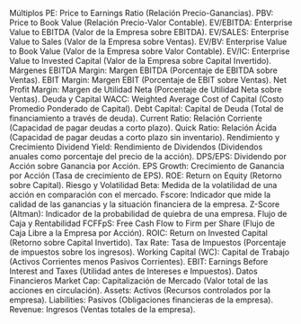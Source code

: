 Múltiplos
PE: Price to Earnings Ratio (Relación Precio-Ganancias).
PBV: Price to Book Value (Relación Precio-Valor Contable).
EV/EBITDA: Enterprise Value to EBITDA (Valor de la Empresa sobre EBITDA).
EV/SALES: Enterprise Value to Sales (Valor de la Empresa sobre Ventas).
EV/BV: Enterprise Value to Book Value (Valor de la Empresa sobre Valor Contable).
EV/IC: Enterprise Value to Invested Capital (Valor de la Empresa sobre Capital Invertido).
Márgenes
EBITDA Margin: Margen EBITDA (Porcentaje de EBITDA sobre Ventas).
EBIT Margin: Margen EBIT (Porcentaje de EBIT sobre Ventas).
Net Profit Margin: Margen de Utilidad Neta (Porcentaje de Utilidad Neta sobre Ventas).
Deuda y Capital
WACC: Weighted Average Cost of Capital (Costo Promedio Ponderado de Capital).
Debt Capital: Capital de Deuda (Total de financiamiento a través de deuda).
Current Ratio: Relación Corriente (Capacidad de pagar deudas a corto plazo).
Quick Ratio: Relación Ácida (Capacidad de pagar deudas a corto plazo sin inventario).
Rendimiento y Crecimiento
Dividend Yield: Rendimiento de Dividendos (Dividendos anuales como porcentaje del precio de la acción).
DPS/EPS: Dividendo por Acción sobre Ganancia por Acción.
EPS Growth: Crecimiento de Ganancia por Acción (Tasa de crecimiento de EPS).
ROE: Return on Equity (Retorno sobre Capital).
Riesgo y Volatilidad
Beta: Medida de la volatilidad de una acción en comparación con el mercado.
Fscore: Indicador que mide la calidad de las ganancias y la situación financiera de la empresa.
Z-Score (Altman): Indicador de la probabilidad de quiebra de una empresa.
Flujo de Caja y Rentabilidad
FCFFpS: Free Cash Flow to Firm per Share (Flujo de Caja Libre a la Empresa por Acción).
ROIC: Return on Invested Capital (Retorno sobre Capital Invertido).
Tax Rate: Tasa de Impuestos (Porcentaje de impuestos sobre los ingresos).
Working Capital (WC): Capital de Trabajo (Activos Corrientes menos Pasivos Corrientes).
EBIT: Earnings Before Interest and Taxes (Utilidad antes de Intereses e Impuestos).
Datos Financieros
Market Cap: Capitalización de Mercado (Valor total de las acciones en circulación).
Assets: Activos (Recursos controlados por la empresa).
Liabilities: Pasivos (Obligaciones financieras de la empresa).
Revenue: Ingresos (Ventas totales de la empresa).
